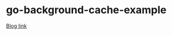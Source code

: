 # go-background-cache-example


[Blog link](https://jelinden.blogspot.fi/2016/06/cache-on-background-with-golang.html)
